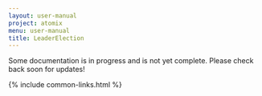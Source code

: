 ```yaml
---
layout: user-manual
project: atomix
menu: user-manual
title: LeaderElection
---
```


Some documentation is in progress and is not yet complete. Please check back soon for updates!

{% include common-links.html %}
